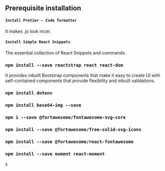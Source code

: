 ## Prerequisite installation

#### `Install Pretier - Code formatter`
It makes .js look nicer.
#### `Install Simple React Snippets`
The essential collection of React Snippets and commands.
### `npm install --save reactstrap react react-dom`
It provides inbuilt Bootstrap components that make it easy to create UI with self-contained components that provide flexibility and inbuilt validations. 
### `npm install dotenv`
### `npm install base64-img --save`
### `npm i --save @fortawesome/fontawesome-svg-core`
### `npm install --save @fortawesome/free-solid-svg-icons`
### `npm install --save @fortawesome/react-fontawesome`
### `npm install --save moment react-moment`

s
